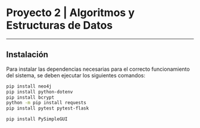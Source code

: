 # Proyecto 2 | Algoritmos y Estructuras de Datos

---

## Instalación

Para instalar las dependencias necesarias para el correcto funcionamiento del sistema, se deben ejecutar los siguientes comandos:

```bash
pip install neo4j
pip install python-dotenv
pip install bcrypt
python -m pip install requests
pip install pytest pytest-flask

pip install PySimpleGUI

